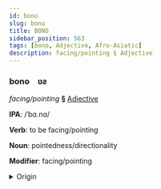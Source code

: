 ```yaml
---
id: bono
slug: bono
title: BONO
sidebar_position: 563
tags: [bono, Adjective, Afro-Asiatic]
description: facing/pointing § Adjective
---
```


### bono&emsp;<span kind="abugida">ʋƨ</span>

*facing/pointing* **§** [Adjective](../../tags/Adjective)

**IPA**: /ˈbɑ.nɑ/

**Verb**: to be facing/pointing

**Noun**: pointedness/directionality

**Modifier**: facing/pointing

<details>
    <summary>Origin</summary>
    Hebrew פָּנָה paná /pa'na/<br/>
    <em>Afro-Asiatic Language Family</em>
</details>